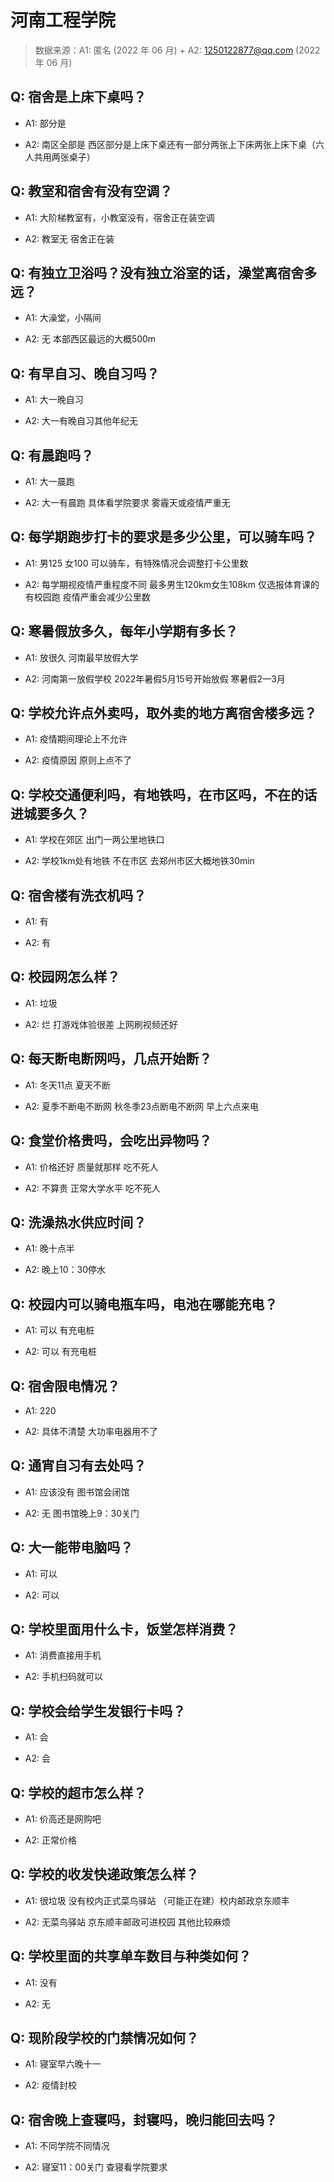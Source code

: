 # 河南工程学院

> 数据来源：A1: 匿名 (2022 年 06 月) + A2: 1250122877@qq.com (2022 年 06 月)

## Q: 宿舍是上床下桌吗？

- A1: 部分是

- A2: 南区全部是  西区部分是上床下桌还有一部分两张上下床两张上床下桌（六人共用两张桌子）

## Q: 教室和宿舍有没有空调？

- A1: 大阶梯教室有，小教室没有，宿舍正在装空调

- A2: 教室无 宿舍正在装

## Q: 有独立卫浴吗？没有独立浴室的话，澡堂离宿舍多远？

- A1: 大澡堂，小隔间

- A2: 无  本部西区最远的大概500m

## Q: 有早自习、晚自习吗？

- A1: 大一晚自习

- A2: 大一有晚自习其他年纪无

## Q: 有晨跑吗？

- A1: 大一晨跑

- A2: 大一有晨跑  具体看学院要求  雾霾天或疫情严重无

## Q: 每学期跑步打卡的要求是多少公里，可以骑车吗？

- A1: 男125 女100 可以骑车，有特殊情况会调整打卡公里数

- A2: 每学期视疫情严重程度不同   最多男生120km女生108km  仅选报体育课的有校园跑   疫情严重会减少公里数

## Q: 寒暑假放多久，每年小学期有多长？

- A1: 放很久 河南最早放假大学

- A2: 河南第一放假学校  2022年暑假5月15号开始放假  寒暑假2—3月

## Q: 学校允许点外卖吗，取外卖的地方离宿舍楼多远？

- A1: 疫情期间理论上不允许

- A2: 疫情原因 原则上点不了

## Q: 学校交通便利吗，有地铁吗，在市区吗，不在的话进城要多久？

- A1: 学校在郊区 出门一两公里地铁口

- A2: 学校1km处有地铁  不在市区  去郑州市区大概地铁30min

## Q: 宿舍楼有洗衣机吗？

- A1: 有

- A2: 有

## Q: 校园网怎么样？

- A1: 垃圾

- A2: 烂    打游戏体验很差  上网刷视频还好

## Q: 每天断电断网吗，几点开始断？

- A1: 冬天11点 夏天不断

- A2: 夏季不断电不断网    秋冬季23点断电不断网 早上六点来电

## Q: 食堂价格贵吗，会吃出异物吗？

- A1: 价格还好 质量就那样 吃不死人

- A2: 不算贵  正常大学水平  吃不死人

## Q: 洗澡热水供应时间？

- A1: 晚十点半

- A2: 晚上10：30停水

## Q: 校园内可以骑电瓶车吗，电池在哪能充电？

- A1: 可以 有充电桩

- A2: 可以   有充电桩

## Q: 宿舍限电情况？

- A1: 220

- A2: 具体不清楚  大功率电器用不了

## Q: 通宵自习有去处吗？

- A1: 应该没有 图书馆会闭馆

- A2: 无  图书馆晚上9：30关门

## Q: 大一能带电脑吗？

- A1: 可以

- A2: 可以

## Q: 学校里面用什么卡，饭堂怎样消费？

- A1: 消费直接用手机

- A2: 手机扫码就可以

## Q: 学校会给学生发银行卡吗？

- A1: 会

- A2: 会

## Q: 学校的超市怎么样？

- A1: 价高还是网购吧

- A2: 正常价格

## Q: 学校的收发快递政策怎么样？

- A1: 很垃圾 没有校内正式菜鸟驿站 （可能正在建）校内邮政京东顺丰

- A2: 无菜鸟驿站  京东顺丰邮政可进校园 其他比较麻烦

## Q: 学校里面的共享单车数目与种类如何？

- A1: 没有

- A2: 无

## Q: 现阶段学校的门禁情况如何？

- A1: 寝室早六晚十一

- A2: 疫情封校

## Q: 宿舍晚上查寝吗，封寝吗，晚归能回去吗？

- A1: 不同学院不同情况

- A2: 寝室11：00关门  查寝看学院要求

